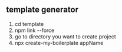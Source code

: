 ##  template generator

1. cd template
2. npm link --force
3. go to directory you want to create project
4. npx create-my-boilerplate appName